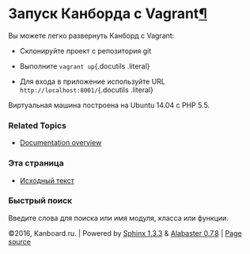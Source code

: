 Запуск Канборда с Vagrant[¶](#run-kanboard-with-vagrant "Ссылка на этот заголовок")
===================================================================================

Вы можете легко развернуть Канборд с Vagrant:

-   Склонируйте проект с репозитория git

-   Выполните `vagrant up`{.docutils .literal}

-   Для входа в приложение используйте URL
    `http://localhost:8001/`{.docutils .literal}

Виртуальная машина построена на Ubuntu 14.04 с PHP 5.5.

### Related Topics

-   [Documentation overview](index.html)

### Эта страница

-   [Исходный текст](_sources/vagrant.txt)

### Быстрый поиск

Введите слова для поиска или имя модуля, класса или функции.

©2016, Kanboard.ru. | Powered by [Sphinx 1.3.3](http://sphinx-doc.org/)
& [Alabaster 0.7.8](https://github.com/bitprophet/alabaster) | [Page
source](_sources/vagrant.txt)
